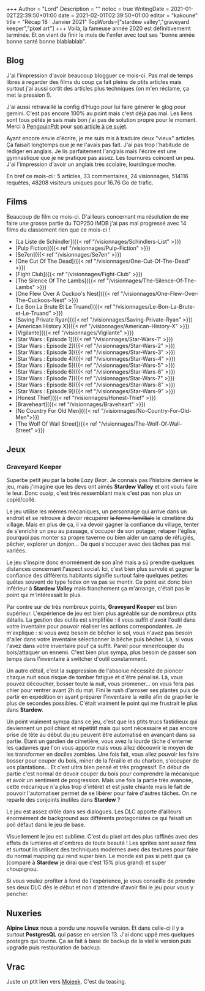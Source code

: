+++
Author = "Lord"
Description = ""
notoc = true
WritingDate = 2021-01-02T22:39:50+01:00
date = 2021-02-01T02:39:50+01:00
editor = "kakoune"
title = "Récap 18 : Janvier 2021"
TopWords=["stardew valley","graveyard keeper","pixel art"]
+++
Voilà, la fameuse année 2020 est définitivememt terminée.
Et on vient de finir le mois de l'enfer avec tout ses "bonne année bonne santé bonne blablablab".

## Blog
J'ai l'impression d'avoir beaucoup blogguer ce mois-ci.
Pas mal de temps libres à regarder des films du coup ça fait pleins de ptits articles mais surtout j'ai aussi sortit des articles plus techniques (on m'en réclame, ça met la pression !).

J'ai aussi retravaillé la config d'Hugo pour lui faire générer le glog pour gemini.
C'est pas encore 100% au point mais c'est déjà pas mal.
Les liens sont tous pétés je sais mais bon j'ai pas de solution propre pour le moment.
Merci à [PengouinPdt](https://framapiaf.org/@hucste) pour [son article à ce sujet](https://doc.huc.fr.eu.org/fr/web/hugo/hugo-gemini-gopher/).

Ayant encore envie d'écrire, je me suis mis à traduire deux "vieux" articles.
Ça faisait longtemps que je ne l'avais pas fait.
J'ai pas trop l'habitude de rédiger en anglais.
Je lis parfaitement l'anglais mais l'écrire est une gymnastique que je ne pratique pas assez.
Les tournures coincent un peu.
J'ai l'impression d'avoir un anglais très scolaire, lourdingue moche.

En bref ce mois-ci : 5 articles, 33 commentaires, 24 visionnages, 514116 requêtes, 48208 visiteurs uniques pour 16.76 Go de trafic.

## Films
Beaucoup de film ce mois-ci.
D'ailleurs concernant ma résolution de me faire une grosse partie du TOP250 IMDB j'ai pas mal progressé avec 14 films du classement rien que ce mois-ci !

  - [La Liste de Schindler]({{< ref "/visionnages/Schindlers-List" >}})
  - [Pulp Fiction]({{< ref "/visionnages/Pulp-Fiction" >}})
  - [Se7en]({{< ref "/visionnages/Se7en" >}})
  - [One Cut Of The Dead]({{< ref "/visionnages/One-Cut-Of-The-Dead" >}})
  - [Fight Club]({{< ref "/visionnages/Fight-Club" >}})
  - [The Silence Of The Lambs]({{< ref "/visionnages/The-Silence-Of-The-Lambs" >}})
  - [One Flew Over A Cuckoo's Nest]({{< ref "/visionnages/One-Flew-Over-The-Cuckoos-Nest" >}})
  - [Le Bon La Brute Et Le Truand]({{< ref "/visionnages/Le-Bon-La-Brute-et-Le-Truand" >}})
  - [Saving Private Ryan]({{< ref "/visionnages/Saving-Private-Ryan" >}})
  - [American History X]({{< ref "/visionnages/American-History-X" >}})
  - [Vigilante]({{< ref "/visionnages/Vigilante" >}})
  - [Star Wars : Episode 1]({{< ref "/visionnages/Star-Wars-1" >}})
  - [Star Wars : Episode 2]({{< ref "/visionnages/Star-Wars-2" >}})
  - [Star Wars : Episode 3]({{< ref "/visionnages/Star-Wars-3" >}})
  - [Star Wars : Episode 4]({{< ref "/visionnages/Star-Wars-4" >}})
  - [Star Wars : Episode 5]({{< ref "/visionnages/Star-Wars-5" >}})
  - [Star Wars : Episode 6]({{< ref "/visionnages/Star-Wars-6" >}})
  - [Star Wars : Episode 7]({{< ref "/visionnages/Star-Wars-7" >}})
  - [Star Wars : Episode 8]({{< ref "/visionnages/Star-Wars-8" >}})
  - [Star Wars : Episode 9]({{< ref "/visionnages/Star-Wars-9" >}})
  - [Honest Thief]({{< ref "/visionnages/Honest-Thief" >}})
  - [Braveheart]({{< ref "/visionnages/Braveheart" >}})
  - [No Country For Old Men]({{< ref "/visionnages/No-Country-For-Old-Men">}})
  - [The Wolf Of Wall Street]({{< ref "/visionnages/The-Wolf-Of-Wall-Street"  >}})

## Jeux

### Graveyard Keeper
Superbe petit jeu par la boite *Lazy Bear*.
Je connais pas l'histoire derrière le jeu, mais j'imagine que les devs ont aimés **Stardew Valley** et ont voulu faire le leur.
Donc ouaip, c'est très ressemblant mais c'est pas non plus un copié/collé.

Le jeu utilise les mêmes mécaniques, un personnage qui arrive dans un endroit et se retrouve à devoir récupérer ~~la ferme familliale~~ le cimetière du village.
Mais en plus de ça, il va devoir gagner la confiance du village, tenter de s'enrichir un peu au passage, s'occuper de son potager, retaper l'église, pourquoi pas monter sa propre taverne ou bien aider un camp de réfugiés, pêcher, explorer un donjon…
De quoi s'occuper avec des tâches pas mal variées.

Le jeu s'inspire donc énormément de son aîné mais a sû prendre quelques distances concernant l'aspect social.
Ici, c'est bien plus survolé et gagner la confiance des différents habitants signifie surtout faire quelques petites quêtes souvent de type fedex on va pas se mentir.
Ce point est donc bien inférieur à **Stardew Valley** mais franchement ça m'arrange, c'était pas le point qui m'intéressait le plus.

Par contre sur de très nombreux points, **Graveyard Keeper** est bien supérieur.
L'expérience de jeu est bien plus agréable sur de nombreux ptits détails.
La gestion des outils est simplifiée : il vous suffit d'avoir l'outil dans votre inventaire pour pouvoir réaliser les actions correspondantes.
Je m'explique : si vous avez besoin de bêcher le sol, vous n'avez pas besoin d'aller dans votre inventaire sélectionner la bêche puis bêcher.
Là, si vous l'avez dans votre inventaire pouf ça suffit. 
Pareil pour miner/couper du bois/attaquer un ennemi.
C'est bien plus sympa, plus besoin de passer son temps dans l'inventaire à switcher d'outil constamment.

Un autre détail, c'est la suppression de l'absolue nécessité de pioncer chaque nuit sous risque de tomber fatigue et d'être pénalisé.
Là, vous pouvez découcher, bosser toute la nuit, vous promener… on vous fera pas chier pour rentrer avant 2h du mat.
Fini le rush d'arroser ses plantes puis de partir en expédition en ayant préparer l'inventaire la veille afin de grapiller le plus de secondes possibles.
C'était vraiment le point qui me frustrait le plus dans **Stardew**.

Un point vraiment sympa dans ce jeu, c'est que les ptits trucs fastidieux qui deviennent un poil chiant et répétitif mais qui sont nécessaire et pas encore prise de tête au début du jeu peuvent être automatisé en avançant dans sa partie.
Étant un gardien de cimetière, vous avez la lourde tâche d'enterrer les cadavres que l'on vous apporte mais vous allez découvrir le moyen de les transformer en dociles zombies.
Une fois fait, vous allez pouvoir les faire bosser pour couper du bois, miner de la féraille et du charbon, s'occuper de vos plantations…
Et c'est ultra bien pensé et très progressif.
En début de partie c'est normal de devoir couper du bois pour comprendre la mécanique et avoir un sentiment de progression.
Mais une fois la partie très avancée, cette mécanique n'a plus trop d'intéret et est juste chiante mais le fait de pouvoir l'automatiser permet de se libérer pour faire d'autres tâches.
On ne reparle des conjoints inutiles dans **Stardew** ?

Le jeu est assez drôle dans ses dialogues.
Les DLC apporte d'ailleurs énormément de background aux différents protagonistes ce qui faisait un poil défaut dans le jeu de base.

Visuellement le jeu est sublime.
C'est du pixel art des plus raffinés avec des effets de lumières et d'ombres de toute beauté !
Les sprites sont assez fins et surtout ils utilisent des techniques modernes avec des textures pour faire du normal mapping qui rend super bien.
Le monde est pas si petit que ça (comparé à **Stardew** je dirai que c'est 15% plus grand) et super choupignou.

Si vous voulez profiter à fond de l'expérience, je vous conseille de prendre ses deux DLC dès le début et non d'attendre d'avoir fini le jeu pour vous y pencher.

## Nuxeries
**Alpine Linux** nous a pondu une nouvelle version.
Et dans celle-ci il y a surtout **PostgresQL** qui passe en version 13.
J'ai donc uppé mes quelques postegrs qui tourne.
Ça se fait à base de backup de la vieille version puis upgrade puis restauration de backup.

## Vrac
Juste un ptit lien vers [Mojeek](https://www.mojeek.com). C'est du teasing.
